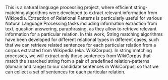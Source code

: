 This is a natural language processing project, where efficient string-matching algorithms were developed to extract relevant information from Wikipedia. Extraction  of  Relational  Patterns  is  particularly  useful  for various  Natural  Language  Processing  tasks  including information  extraction  from  text,  question  answering, paraphrasing, as they allow to retrieve relevant information for a particular relation. In this work, String matching algorithms have been developed for  different  relational  types  in  different  cases, such that we  can  retrieve  related  sentences  for  each particular relation from a corpus extracted from Wikipedia (eka. WikiCorpus).  In string  matching processes,  we  will  extract  only  those  sentences  from WikiCorpus  that  match  the searched  string  from  a  pair  of predefined  relation-patterns  (domain  and  range)  to  our candidate sentences in WikiCorpus, so that we can collect a set of sentences for each particular relation. 
